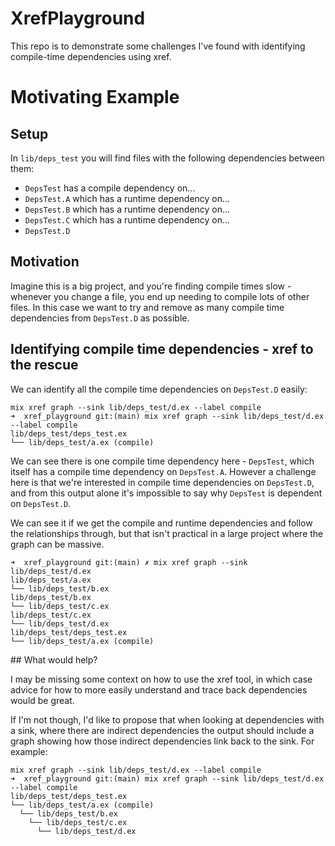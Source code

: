 # XrefPlayground

This repo is to demonstrate some challenges I've found with identifying compile-time dependencies using xref.

# Motivating Example

## Setup

In `lib/deps_test` you will find files with the following dependencies between them:

- `DepsTest` has a compile dependency on...
- `DepsTest.A` which has a runtime dependency on...
- `DepsTest.B` which has a runtime dependency on...
- `DepsTest.C` which has a runtime dependency on...
- `DepsTest.D`

## Motivation

Imagine this is a big project, and you're finding compile times slow - whenever you change a file, you end up needing to
compile lots of other files. In this case we want to try and remove as many compile time dependencies from `DepsTest.D`
as possible.

## Identifying compile time dependencies - xref to the rescue

We can identify all the compile time dependencies on `DepsTest.D` easily:

```
mix xref graph --sink lib/deps_test/d.ex --label compile
➜  xref_playground git:(main) mix xref graph --sink lib/deps_test/d.ex --label compile
lib/deps_test/deps_test.ex
└── lib/deps_test/a.ex (compile)
```

We can see there is one compile time dependency here - `DepsTest`, which itself has a compile time dependency on `DepsTest.A`.
However a challenge here is that we're interested in compile time dependencies on `DepsTest.D`, and from this output alone
it's impossible to say why `DepsTest` is dependent on `DepsTest.D`.

We can see it if we get the compile and runtime dependencies and follow the relationships through, but that isn't practical
in a large project where the graph can be massive.

```
➜  xref_playground git:(main) ✗ mix xref graph --sink lib/deps_test/d.ex
lib/deps_test/a.ex
└── lib/deps_test/b.ex
lib/deps_test/b.ex
└── lib/deps_test/c.ex
lib/deps_test/c.ex
└── lib/deps_test/d.ex
lib/deps_test/deps_test.ex
└── lib/deps_test/a.ex (compile)
```

## What would help?

I may be missing some context on how to use the xref tool, in which case advice for how to more easily understand and trace
back dependencies would be great.

If I'm not though, I'd like to propose that when looking at dependencies with a sink, where there are indirect dependencies
the output should include a graph showing how those indirect dependencies link back to the sink. For example:

```
mix xref graph --sink lib/deps_test/d.ex --label compile
➜  xref_playground git:(main) mix xref graph --sink lib/deps_test/d.ex --label compile
lib/deps_test/deps_test.ex
└── lib/deps_test/a.ex (compile)
  └── lib/deps_test/b.ex
    └── lib/deps_test/c.ex
      └── lib/deps_test/d.ex
```
